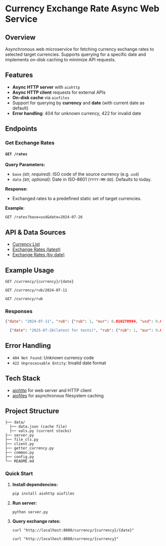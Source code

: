 # Currency Exchange Rate Async Web Service

## Overview

Asynchronous web microservice for fetching currency exchange rates to selected target currencies. Supports querying for a specific date and implements on-disk caching to minimize API requests.

## Features

- **Async HTTP server** with `aiohttp`
- **Async HTTP client** requests for external APIs
- **On-disk cache** via `aiofiles`
- Support for querying by **currency** and **date** (with current date as default)
- **Error handling**: 404 for unknown currency, 422 for invalid date

## Endpoints

### Get Exchange Rates

#### `GET /rates`

**Query Parameters:**
- `base` *(str, required)*: ISO code of the source currency (e.g. `usd`)
- `date` *(str, optional)*: Date in ISO-8601 (`YYYY-MM-DD`). Defaults to today.

**Response:**
- Exchanged rates to a predefined static set of target currencies.

**Example**:

```
GET /rates?base=usd&date=2024-07-26
```

## API & Data Sources

- [Currency List](https://cdn.jsdelivr.net/npm/@fawazahmed0/currency-api@latest/v1/currencies.json)
- [Exchange Rates (latest)](https://cdn.jsdelivr.net/npm/@fawazahmed0/currency-api@latest/v1/currencies/{currency}.json)
- [Exchange Rates (by date)](https://cdn.jsdelivr.net/npm/@fawazahmed0/currency-api@{date}/v1/currencies/{currency}.json)

## Example Usage

```http
GET /currency/{currency}/{date}
```

```http
GET /currency/rub/2024-07-11
```

```http
GET /currency/rub
```


### Responses

```json
{"date": "2024-07-11", "rub": {"rub": 1, "eur": 0.010270994, "usd": 0.011127429, "ttd": 0.075398619}}, "type": "API/cache"}
```
```json
  {"date": "2025-07-26(latest for tests)", "rub": {"rub": 1, "eur": 0.010270994, "usd": 0.011127429, "ttd": 0.075398619}}, "type": "API/cache"}
```

## Error Handling

- `404 Not Found`: Unknown currency code
- `422 Unprocessable Entity`: Invalid date format

## Tech Stack

- [aiohttp](https://docs.aiohttp.org/) for web server and HTTP client
- [aiofiles](https://pypi.org/project/aiofiles/) for asynchronous filesystem caching

## Project Structure

```
├── data/
  ├── data.json (cache file)
  ├── vals.py (current stocks)
├── server.py
├── file_cls.py
├── client.py
├── getter_currency.py
├── common.py
├── config.py
└── README.md
```

### Quick Start

1. **Install dependencies:**
   ```bash
   pip install aiohttp aiofiles
   ```

2. **Run server:**
   ```bash
   python server.py
   ```

3. **Query exchange rates:**
   ```
   curl "http://localhost:8080/currency/{currency}/{date}"
   ```
   ```
   curl "http://localhost:8080/currency/{currency}"
   ```
